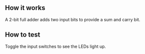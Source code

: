 <!---

This file is used to generate your project datasheet. Please fill in the information below and delete any unused
sections.

You can also include images in this folder and reference them in the markdown. Each image must be less than
512 kb in size, and the combined size of all images must be less than 1 MB.
-->

## How it works

A 2-bit full adder adds two input bits to provide a sum and carry bit.

## How to test

Toggle the input switches to see the LEDs light up.
